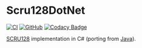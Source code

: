 # Scru128DotNet
[![CI](https://github.com/aetos382/Scru128DotNet/actions/workflows/CI.yaml/badge.svg)](https://github.com/aetos382/Scru128DotNet/actions/workflows/CI.yaml)
[![GitHub](https://img.shields.io/github/license/aetos382/Scru128DotNet)](https://github.com/aetos382/Scru128DotNet/blob/master/LICENSE)
[![Codacy Badge](https://app.codacy.com/project/badge/Grade/281811b1e0c14900978c2a386a1cf7ce)](https://www.codacy.com/gh/aetos382/Scru128DotNet/dashboard?utm_source=github.com&amp;utm_medium=referral&amp;utm_content=aetos382/Scru128DotNet&amp;utm_campaign=Badge_Grade)

[SCRU128](https://github.com/scru128) implementation in C# (porting from [Java](https://github.com/scru128/java)).
